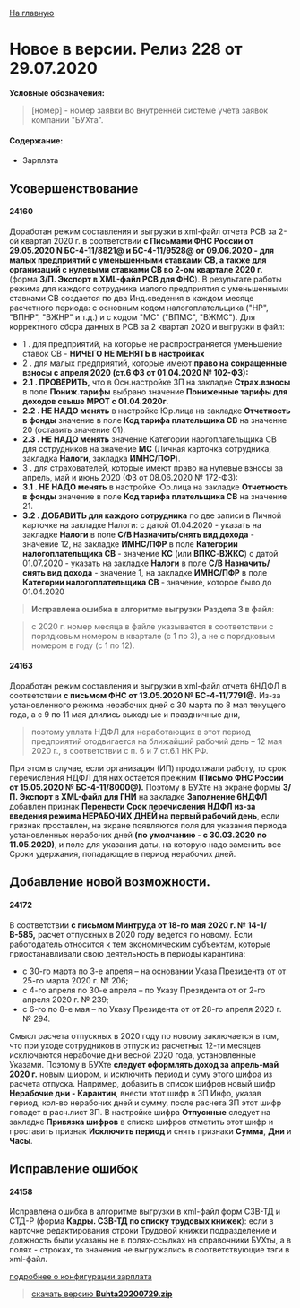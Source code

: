 ﻿[На главную](../../index.md)

# Новое  в версии. Релиз 228 от 29.07.2020

**Условные обозначения:**
 >[номер] - номер заявки во внутренней системе учета заявок компании "БУХта".


#### Содержание:

- Зарплата

## Усовершенствование

#### 24160
Доработан режим составления и выгрузки в xml-файл отчета РСВ за 2-ой квартал 2020 г. в соответствии __с Письмами ФНС России от 29.05.2020 N БС-4-11/8821@ и БС-4-11/9528@ от 09.06.2020 -
для малых предприятий с уменьшенными ставками СВ, а также для организаций с нулевыми ставками СВ во 2-ом квартале 2020 г.__ (форма __З/П. Экспорт в XML-файл РСВ для ФНС__).
В результате работы режима для каждого сотрудника малого предприятия с уменьшенными ставками СВ создается по два Инд.сведения в каждом месяце расчетного периода:
с основным кодом налогоплательщика ("НР", "ВПНР", "ВЖНР" и т.д.) и с кодом "МС" ("ВПМС", "ВЖМС").
Для корректного сбора данных в РСВ за 2 квартал 2020 и выгрузки в файл:
- 1 . для предприятий, на которые не распространяется уменьшение ставок СВ - __НИЧЕГО НЕ МЕНЯТЬ в настройках__
- 2 . для малых предприятий, которые имеют __право на сокращенные взносы с апреля 2020 (ст.6 ФЗ от 01.04.2020 № 102-ФЗ):__
- __2.1 . ПРОВЕРИТЬ,__  что в Осн.настройке ЗП на закладке __Страх.взносы__ в поле __Пониж.тарифы__  выбрано значение __Пониженные тарифы для доходов свыше МРОТ с 01.04.2020г__.
- __2.2 . НЕ НАДО менять__ в настройке Юр.лица на закладке __Отчетность в фонды__ значение в поле __Код тарифа плательщика СВ__ на значение 20 (оставить значение 01).
- __2.3 . НЕ НАДО менять__ значение Категории наогоплательщика СВ для сотрудников на значение __МС__ (Личная карточка сотрудника, закладка __Налоги__, закладка __ИМНС/ПФР__).
- 3 . для страхователей, которые имеют право на нулевые взносы за апрель, май и июнь 2020 (ФЗ от 08.06.2020 № 172-ФЗ):
- __3.1 . НЕ НАДО менять__ в настройке Юр.лица на закладке __Отчетность в фонды__ значение в поле __Код тарифа плательщика СВ__ на значение 21.
- __3.2 . ДОБАВИТЬ для каждого сотрудника__ по две записи в Личной карточке на закладке Налоги:
с датой 01.04.2020 - указать на закладке __Налоги__ в поле __С/В Назначить/снять вид дохода__ - значение 12,  на закладке  __ИМНС/ПФР__ в поле __Категории налогоплательщика СВ__ - значение __КС__ (или __ВПКС__-__ВЖКС__)
с датой 01.07.2020 - указать на закладке __Налоги__ в поле __С/В Назначить/снять вид дохода__ - значение 1,  на закладке  __ИМНС/ПФР__ в поле __Категории налогоплательщика СВ__ - значение, которое было до 01.04.2020

>__Исправлена ошибка в алгоритме выгрузки Раздела 3 в файл__:

 >с 2020 г. номер месяца в файле указывается в соответствии с порядковым номером в квартале (с 1 по 3),
а не с порядковым номером в году (с 1 по 12).

#### 24163
Доработан режим составления и выгрузки в xml-файл отчета 6НДФЛ в соответствии __с письмом ФНС от 13.05.2020 № БС-4-11/7791@.__
Из-за установленного режима нерабочих дней с 30 марта по 8 мая текущего года, а с 9 по 11 мая длились выходные и праздничные дни,
>поэтому уплата НДФЛ для неработающих в этот период предприятий отодвигается на ближайший рабочий день – 12 мая 2020 г., в соответствии с п. 6 и 7 ст.6.1 НК РФ.

При этом в случае, если организация (ИП) продолжали работу, то срок перечисления НДФЛ для них остается прежним __(Письмо ФНС России от 15.05.2020 № БС-4-11/8000@).__
Поэтому в БУХте на экране формы __З/П. Экспорт в XML-файл для ГНИ__ на закладке __Заполнение 6НДФЛ__ добавлен признак __Перенести Срок перечисления НДФЛ из-за введения режима НЕРАБОЧИХ ДНЕЙ на первый рабочий день__,
если признак проставлен, на экране появляются поля для указания периода установленных нерабочих дней __(по умолчанию - с 30.03.2020 по 11.05.2020)__, и поле для указания даты,
на которую надо заменить все Сроки удержания, попадающие в период нерабочих дней.

## Добавление новой возможности.

#### 24172
В соответствии __с письмом Минтруда от 18-го мая 2020 г. № 14-1/В-585,__ расчет отпускных в 2020 году ведется по новому.
Если работодатель относится к тем экономическим субъектам, которые приостанавливали свою деятельность в периоды карантина:
- с 30-го марта по 3-е апреля – на основании Указа Президента от от 25-го марта 2020 г. № 206;
- с 4-го апреля по 30-е апреля – по Указу Президента от от 2-го апреля 2020 г. № 239;
- с 6-го по 8-е мая – по Указу Президента от от 28-го апреля 2020 г. № 294.

Смысл расчета отпускных в 2020 году по новому заключается в том, что при уходе сотрудников в отпуск из расчетных 12-ти месяцев исключаются нерабочие дни весной 2020 года, установленные Указами.
Поэтому в БУХте __следует оформлять доход за апрель-май 2020 г.__ новым шифром, и исключить период и суму этого шифра из расчета отпуска.
Например, добавить в список шифров новый шифр __Нерабочие дни - Карантин__, внести этот шифр в ЗП Инфо, указав период, кол-во нерабочих дней и сумму, после расчета ЗП этот шифр попадет в расч.лист ЗП.
В настройке шифра __Отпускные__ следует на закладке __Привязка шифров__ в списке шифров отметить этот шифр и проставить признак __Исключить период__ и снять признаки __Сумма__, __Дни__ и __Часы__.

## Исправление ошибок

#### 24158
Исправлена ошибка в алгоритме выгрузки в xml-файл форм СЗВ-ТД и СТД-Р (форма __Кадры. СЗВ-ТД по списку трудовых книжек__):
если в карточке редактирования строки Трудовой книжки подразделение и должность были указаны не в полях-ссылках на справочники БУХты,
а в полях - строках, то значения не выгружались в соответствующие тэги в xml-файл.


[подробнее о конфигурации зарплата](Стандартная_Зарплата.htm)

> [скачать версию **Buhta20200729.zip**](Buhta20200729.zip)
